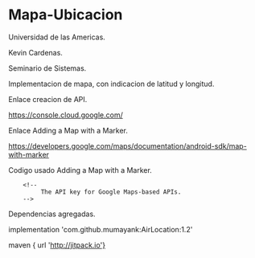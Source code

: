 # Mapa-Ubicacion
 
Universidad de las Americas.

Kevin Cardenas.

Seminario de Sistemas.

Implementacion de mapa, con indicacion de latitud y longitud.

Enlace creacion de API.

https://console.cloud.google.com/

Enlace Adding a Map with a Marker.

https://developers.google.com/maps/documentation/android-sdk/map-with-marker

Codigo usado Adding a Map with a Marker.

 <!--
<meta-data
    android:name="com.google.android.gms.version"
    android:value="@integer/google_play_services_version" />-->

        <!--
             The API key for Google Maps-based APIs.
        -->
   
   <!--
<meta-data
    android:name="com.google.android.geo.API_KEY"
    android:value="@string/maps_api_key" />
 -->
            
Dependencias agregadas.

implementation 'com.github.mumayank:AirLocation:1.2'

maven { url 'http://jitpack.io'}

